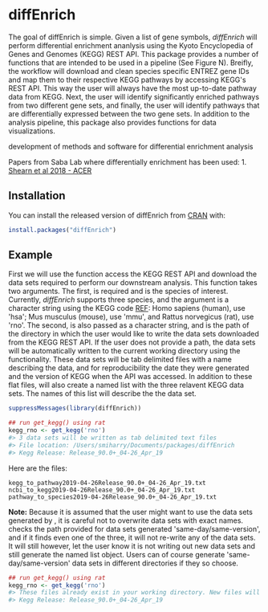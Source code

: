 
<!-- README.md is generated from README.Rmd. Please edit that file -->
diffEnrich
==========

The goal of diffEnrich is simple. Given a list of gene symbols, *diffEnrich* will perform differential enrichment ananlysis using the Kyoto Encyclopedia of Genes and Genomes (KEGG) REST API. This package provides a number of functions that are intended to be used in a pipeline (See Figure N). Breifly, the workflow will download and clean species specific ENTREZ gene IDs and map them to their respective KEGG pathways by accessing KEGG's REST API. This way the user will always have the most up-to-date pathway data from KEGG. Next, the user will identify significantly enriched pathways from two different gene sets, and finally, the user will identify pathways that are differentially expressed between the two gene sets. In addition to the analysis pipeline, this package also provides functions for data visualizations.

development of methods and software for differential enrichment analysis

Papers from Saba Lab where differentially enrichment has been used: 1. [Shearn et al 2018 - ACER](https://onlinelibrary.wiley.com/doi/full/10.1111/acer.13766)

Installation
------------

You can install the released version of diffEnrich from [CRAN](https://CRAN.R-project.org) with:

``` r
install.packages("diffEnrich")
```

Example
-------

First we will use the function access the KEGG REST API and download the data sets required to perform our downstream analysis. This function takes two arguments. The first, is required and is the species of interest. Currently, *diffEnrich* supports three species, and the argument is a character string using the KEGG code [REF](https://www.pnas.org/content/suppl/2008/09/11/0806162105.DCSupplemental/ST1_PDF.pdf): Homo sapiens (human), use 'hsa'; Mus musculus (mouse), use 'mmu', and Rattus norvegicus (rat), use 'rno'. The second, is also passed as a character string, and is the path of the directory in which the user would like to write the data sets downloaded from the KEGG REST API. If the user does not provide a path, the data sets will be automatically written to the current working directory using the functionality. These data sets will be tab delimited files with a name describing the data, and for reproducibility the date they were generated and the version of KEGG when the API was accessed. In addition to these flat files, will also create a named list with the three relavent KEGG data sets. The names of this list will describe the the data set.

``` r
suppressMessages(library(diffEnrich))

## run get_kegg() using rat
kegg_rno <- get_kegg('rno')
#> 3 data sets will be written as tab delimited text files
#> File location: /Users/smiharry/Documents/packages/diffEnrich
#> Kegg Release: Release_90.0+_04-26_Apr_19
```

Here are the files:

    kegg_to_pathway2019-04-26Release_90.0+_04-26_Apr_19.txt
    ncbi_to_kegg2019-04-26Release_90.0+_04-26_Apr_19.txt
    pathway_to_species2019-04-26Release_90.0+_04-26_Apr_19.txt

**Note:** Because it is assumed that the user might want to use the data sets generated by , it is careful not to overwrite data sets with exact names. checks the path provided for data sets generated 'same-day/same-version', and if it finds even one of the three, it will not re-write any of the data sets. It will still however, let the user know it is not writing out new data sets and still generate the named list object. Users can of course generate 'same-day/same-version' data sets in different directories if they so choose.

``` r
## run get_kegg() using rat
kegg_rno <- get_kegg('rno')
#> These files already exist in your working directory. New files will not be generated.
#> Kegg Release: Release_90.0+_04-26_Apr_19
```
